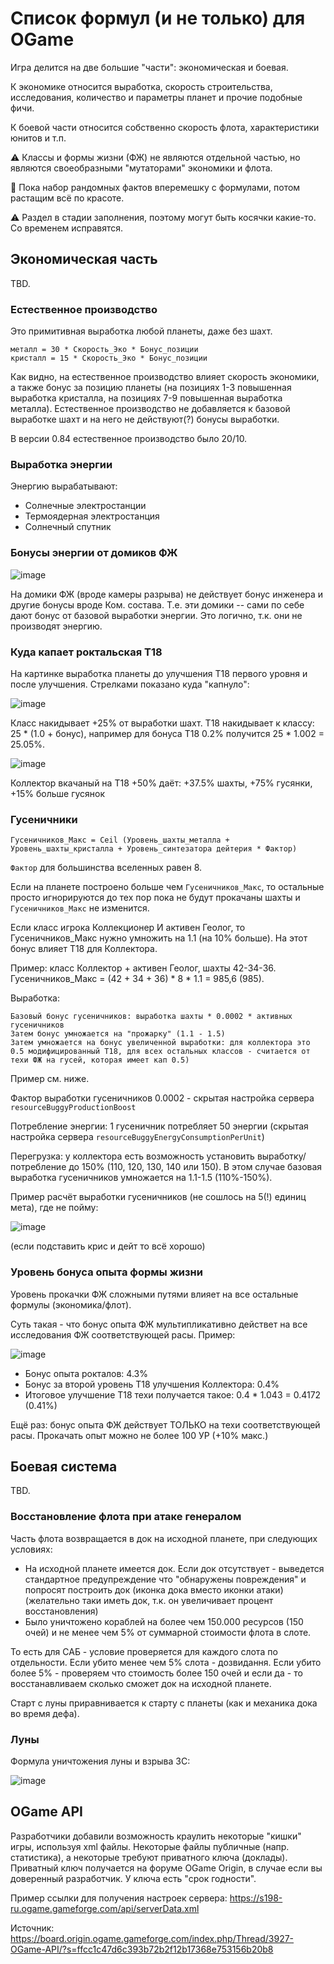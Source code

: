 # Список формул (и не только) для OGame

Игра делится на две большие "части": экономическая и боевая.

К экономике относится выработка, скорость строительства, исследования, количество и параметры планет и прочие подобные фичи.

К боевой части относится собственно скорость флота, характеристики юнитов и т.п.

⚠️ Классы и формы жизни (ФЖ) не являются отдельной частью, но являются своеобразными "мутаторами" экономики и флота.

🚧 Пока набор рандомных фактов вперемешку с формулами, потом растащим всё по красоте.

⚠️ Раздел в стадии заполнения, поэтому могут быть косячки какие-то. Со временем исправятся.

## Экономическая часть

TBD.

### Естественное производство

Это примитивная выработка любой планеты, даже без шахт.
```
металл = 30 * Скорость_Эко * Бонус_позиции
кристалл = 15 * Скорость_Эко * Бонус_позиции
```

Как видно, на естественное производство влияет скорость экономики, а также бонус за позицию планеты (на позициях 1-3 повышенная выработка кристалла, на позициях 7-9 повышенная выработка металла).
Естественное производство не добавляется к базовой выработке шахт и на него не действуют(?) бонусы выработки.

В версии 0.84 естественное производство было 20/10.

### Выработка энергии

Энергию вырабатывают:
- Солнечные электростанции
- Термоядерная электростанция
- Солнечный спутник

### Бонусы энергии от домиков ФЖ

![image](https://github.com/user-attachments/assets/1b765845-10c3-4c19-91fc-77a033059959)

На домики ФЖ (вроде камеры разрыва) не действует бонус инженера и другие бонусы вроде Ком. состава. Т.е. эти домики -- сами по себе дают бонус от базовой выработки энергии. Это логично, т.к. они не производят энергию.

### Куда капает роктальская Т18

На картинке выработка планеты до улучшения Т18 первого уровня и после улучшения. Стрелками показано куда "капнуло":

![image](https://github.com/user-attachments/assets/04a535d4-0904-4f4b-a6fa-30074143ac8b)

Класс накидывает +25% от выработки шахт.
Т18 накидывает к классу: 25 * (1.0 + бонус), например для бонуса Т18 0.2% получится 25 * 1.002 = 25.05%.

![image](https://github.com/user-attachments/assets/f91b0851-fdbf-4281-aa89-8451eb5b32b0)

Коллектор вкачаный на Т18 +50% даёт: +37.5% шахты, +75% гусянки, +15% больше гусянок

### Гусеничники

```
Гусеничников_Макс = Ceil (Уровень_шахты_металла + Уровень_шахты_кристалла + Уровень_синтезатора дейтерия * Фактор)
```

`Фактор` для большинства вселенных равен 8.

Если на планете построено больше чем `Гусеничников_Макс`, то остальные просто игнорируются до тех пор пока не будут прокачаны шахты и `Гусеничников_Макс` не изменится.

Если класс игрока Коллекционер И активен Геолог, то Гусеничников_Макс нужно умножить на 1.1  (на 10% больше). На этот бонус влияет Т18 для Коллектора.

Пример: класс Коллектор + активен Геолог, шахты 42-34-36. Гусеничников_Макс = (42 + 34 + 36) * 8 * 1.1 = 985,6 (985).

Выработка:
```
Базовый бонус гусеничников: выработка шахты * 0.0002 * активных гусеничников
Затем бонус умножается на "прожарку" (1.1 - 1.5)
Затем умножается на бонус увеличенной выработки: для коллектора это 0.5 модифицированный Т18, для всех остальных классов - считается от техи ФЖ на гусей, которая имеет кап 0.5)
```
Пример см. ниже.

Фактор выработки гусеничников 0.0002 - скрытая настройка сервера `resourceBuggyProductionBoost`

Потребление энергии: 1 гусеничник потребляет 50 энергии (скрытая настройка сервера `resourceBuggyEnergyConsumptionPerUnit`)

Перегрузка: у коллектора есть возможность установить выработку/потребление до 150% (110, 120, 130, 140 или 150). В этом случае базовая выработка гусеничников умножается на 1.1-1.5 (110%-150%).

Пример расчёт выработки гусеничников (не сошлось на 5(!) единиц мета), где не пойму:

![image](https://github.com/user-attachments/assets/1864a42f-88c7-4adc-bf32-1f687c6b9508)

(если подставить крис и дейт то всё хорошо)


### Уровень бонуса опыта формы жизни

Уровень прокачки ФЖ сложными путями влияет на все остальные формулы (экономика/флот).

Суть такая - что бонус опыта ФЖ мультипликативно действет на все исследования ФЖ соответствующей расы. Пример:

![image](https://github.com/user-attachments/assets/252d84b3-acaa-4d13-9650-b99bdf3c89df)

- Бонус опыта рокталов: 4.3%
- Бонус за второй уровень Т18 улучшения Коллектора: 0.4%
- Итоговое улучшение Т18 техи получается такое: 0.4 * 1.043 = 0.4172 (0.41%)

Ещё раз: бонус опыта ФЖ действует ТОЛЬКО на техи соответствующей расы. Прокачать опыт можно не более 100 УР (+10% макс.)

## Боевая система

TBD.

### Восстановление флота при атаке генералом

Часть флота возвращается в док на исходной планете, при следующих условиях:
- На исходной планете имеется док. Если док отсутствует - выведется стандартное предупреждение что "обнаружены повреждения" и попросят построить док (иконка дока вместо иконки атаки) (желательно таки иметь док, т.к. он увеличивает процент восстановления)
- Было уничтожено кораблей на более чем 150.000 ресурсов (150 очей) и не менее чем 5% от суммарной стоимости флота в слоте.

То есть для САБ - условие проверяется для каждого слота по отдельности. Если убито менее чем 5% слота - дозвидання. Если убито более 5% - проверяем что стоимость более 150 очей и если да - то восстанавливаем сколько сможет док на исходной планете.

Старт с луны приравнивается к старту с планеты (как и механика дока во время дефа).

### Луны

Формула уничтожения луны и взрыва ЗС:

![image](https://github.com/user-attachments/assets/13c88940-2432-4a7c-ae7d-2e3e21865413)


## OGame API

Разработчики добавили возможность краулить некоторые "кишки" игры, используя xml файлы. Некоторые файлы публичные (напр. статистика), а некоторые требуют приватного ключа (доклады).
Приватный ключ получается на форуме OGame Origin, в случае если вы доверенный разработчик. У ключа есть "срок годности".

Пример ссылки для получения настроек сервера: https://s198-ru.ogame.gameforge.com/api/serverData.xml

Источник: https://board.origin.ogame.gameforge.com/index.php/Thread/3927-OGame-API/?s=ffcc1c47d6c393b72b2f12b17368e753156b20b8
